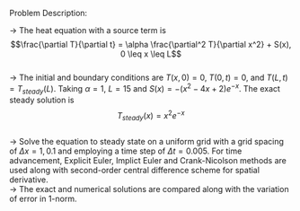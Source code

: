 Problem Description:  

-> The heat equation with a source term is  
$$\frac{\partial T}{\partial t} = \alpha \frac{\partial^2 T}{\partial x^2} + S(x), 0 \leq x \leq L$$  
-> The initial and boundary conditions are $T(x,0) = 0$, $T(0,t) = 0$, and $T(L,t)=T_{steady}(L)$. Taking $\alpha = 1$, $L=15$ and $S(x) = -(x^2-4x +2) e^{-x}$. The exact steady solution is  
$$T_{steady}(x) = x^2 e^{-x}$$  
-> Solve the equation to steady state on a uniform grid with a grid spacing of $\Delta x = 1,0.1$ and employing a time step of $\Delta t =  0.005$. For time advancement, Explicit Euler, Implict Euler and Crank-Nicolson methods are used along with second-order central difference scheme for spatial derivative.  
-> The exact and numerical solutions are compared along with the variation of error in 1-norm.  
